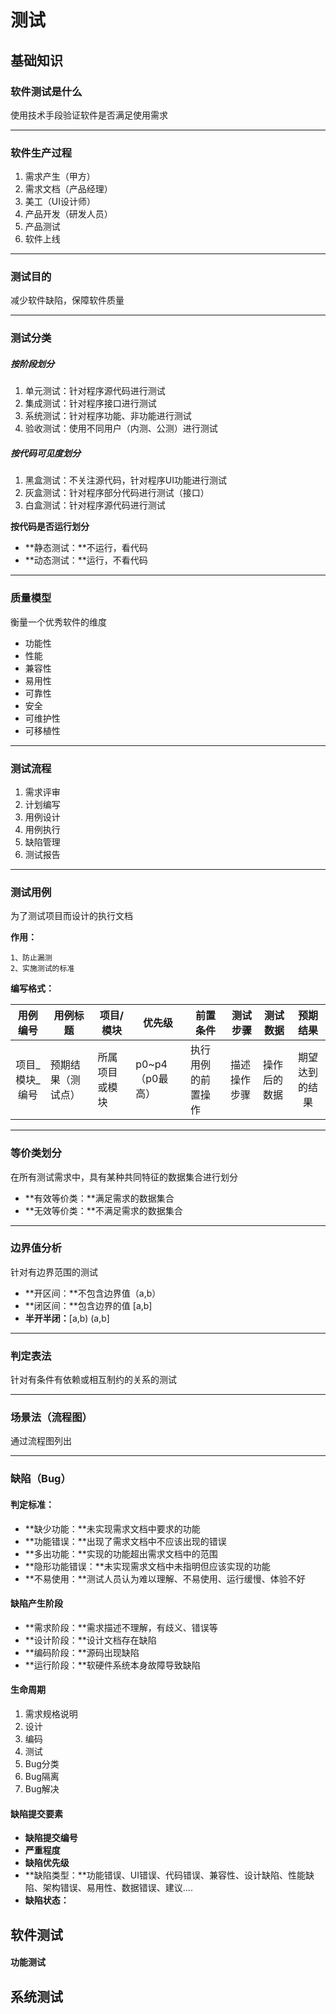 # 测试

## 基础知识

### 软件测试是什么

使用技术手段验证软件是否满足使用需求

------

### 软件生产过程

1. 需求产生（甲方）
2. 需求文档（产品经理）
3. 美工（UI设计师）
4. 产品开发（研发人员）
5. 产品测试
6. 软件上线

------

### 测试目的

减少软件缺陷，保障软件质量

------

### 测试分类

##### 按阶段划分

1. 单元测试：针对程序源代码进行测试
2. 集成测试：针对程序接口进行测试
3. 系统测试：针对程序功能、非功能进行测试
4. 验收测试：使用不同用户（内测、公测）进行测试

##### 按代码可见度划分

1. 黑盒测试：不关注源代码，针对程序UI功能进行测试
2. 灰盒测试：针对程序部分代码进行测试（接口）
3. 白盒测试：针对程序源代码进行测试

**按代码是否运行划分**

- **静态测试：**不运行，看代码
- **动态测试：**运行，不看代码

------

### 质量模型

衡量一个优秀软件的维度

- 功能性
- 性能
- 兼容性
- 易用性
- 可靠性
- 安全
- 可维护性
- 可移植性

------

### 测试流程

1. 需求评审
2. 计划编写
3. 用例设计
4. 用例执行
5. 缺陷管理
6. 测试报告

------

### 测试用例

为了测试项目而设计的执行文档

**作用：**

```
1、防止漏测
2、实施测试的标准
```

**编写格式：**

|     用例编号     | 用例标题           | 项目/模块      | 优先级          | 前置条件           | 测试步骤     | 测试数据     |    预期结果    |
| :--------------: | ------------------ | -------------- | --------------- | ------------------ | ------------ | ------------ | :------------: |
| 项目\_模块\_编号 | 预期结果（测试点） | 所属项目或模块 | p0~p4（p0最高） | 执行用例的前置操作 | 描述操作步骤 | 操作后的数据 | 期望达到的结果 |

------

### 等价类划分

在所有测试需求中，具有某种共同特征的数据集合进行划分

- **有效等价类：**满足需求的数据集合
- **无效等价类：**不满足需求的数据集合

------

### 边界值分析

针对有边界范围的测试

- **开区间：**不包含边界值（a,b）
- **闭区间：**包含边界的值 [a,b]
- **半开半闭：**[a,b)    (a,b]

------

### 判定表法

针对有条件有依赖或相互制约的关系的测试

------

### 场景法（流程图）

通过流程图列出

------

### 缺陷（Bug）

#### 判定标准：

- **缺少功能：**未实现需求文档中要求的功能
- **功能错误：**出现了需求文档中不应该出现的错误
- **多出功能：**实现的功能超出需求文档中的范围
- **隐形功能错误：**未实现需求文档中未指明但应该实现的功能
- **不易使用：**测试人员认为难以理解、不易使用、运行缓慢、体验不好

#### 缺陷产生阶段

- **需求阶段：**需求描述不理解，有歧义、错误等
- **设计阶段：**设计文档存在缺陷
- **编码阶段：**源码出现缺陷
- **运行阶段：**软硬件系统本身故障导致缺陷

#### 生命周期

1. 需求规格说明
2. 设计
3. 编码
4. 测试
5. Bug分类
6. Bug隔离
7. Bug解决

#### 缺陷提交要素

- **缺陷提交编号**
- **严重程度**
- **缺陷优先级**
- **缺陷类型：**功能错误、UI错误、代码错误、兼容性、设计缺陷、性能缺陷、架构错误、易用性、数据错误、建议....
- **缺陷状态：**

## 软件测试

#### 功能测试



## 系统测试